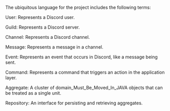 The ubiquitous language for the project includes the following terms:

User: Represents a Discord user.

Guild: Represents a Discord server.

Channel: Represents a Discord channel.

Message: Represents a message in a channel.

Event: Represents an event that occurs in Discord, like a message being sent.

Command: Represents a command that triggers an action in the application layer.

Aggregate: A cluster of domain_Must_Be_Moved_In_JAVA objects that can be treated as a single unit.

Repository: An interface for persisting and retrieving aggregates.
